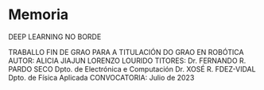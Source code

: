 # Memoria 

DEEP LEARNING NO BORDE

TRABALLO FIN DE GRAO
PARA A TITULACIÓN DO
GRAO EN ROBÓTICA
AUTOR:
ALICIA JIAJUN LORENZO LOURIDO
TITORES:
Dr. FERNANDO R. PARDO SECO
Dpto. de Electrónica e Computación
Dr. XOSÉ R. FDEZ-VIDAL
Dpto. de Física Aplicada
CONVOCATORIA:
Julio de 2023

